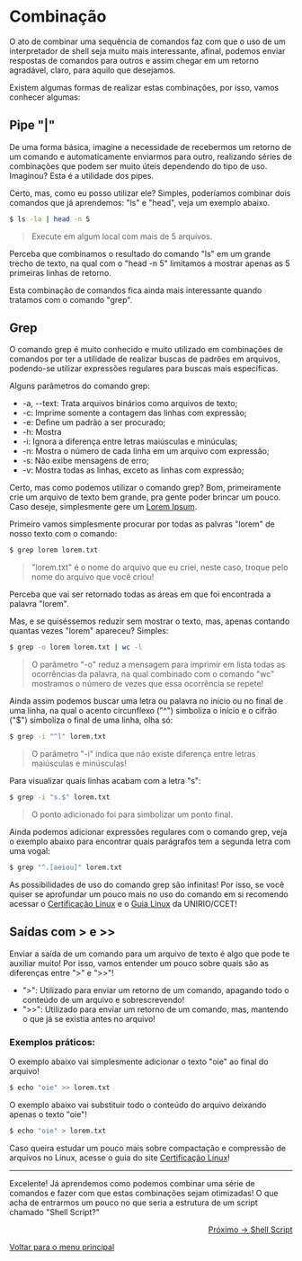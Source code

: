 # Combinação

O ato de combinar uma sequência de comandos faz com que o uso de um interpretador de shell seja muito mais interessante, afinal, podemos enviar respostas de comandos para outros e assim chegar em um retorno agradável, claro, para aquilo que desejamos. 

Existem algumas formas de realizar estas combinações, por isso, vamos conhecer algumas:

## Pipe "|"

De uma forma básica, imagine a necessidade de recebermos um retorno de um comando e automaticamente enviarmos para outro, realizando séries de combinações que podem ser muito úteis dependendo do tipo de uso. Imaginou? Esta é a utilidade dos pipes.

Certo, mas, como eu posso utilizar ele? Simples, poderíamos combinar dois comandos que já aprendemos: "ls" e "head", veja um exemplo abaixo.

```sh
$ ls -la | head -n 5
```
> Execute em algum local com mais de 5 arquivos.

Perceba que combinamos o resultado do comando "ls" em um grande trecho de texto, na qual com o "head -n 5" limitamos a mostrar apenas as 5 primeiras linhas de retorno.

Esta combinação de comandos fica ainda mais interessante quando tratamos com o comando "grep".

## Grep

O comando grep é muito conhecido e muito utilizado em combinações de comandos por ter a utilidade de realizar buscas de padrões em arquivos, podendo-se utilizar expressões regulares para buscas mais específicas.

Alguns parâmetros do comando grep:
- -a, --text: Trata arquivos binários como arquivos de texto;
- -c: Imprime somente a contagem das linhas com expressão;
- -e: Define um padrão a ser procurado;
- -h: Mostra
- -i: Ignora a diferença entre letras maiúsculas e minúculas;
- -n: Mostra o número de cada linha em um arquivo com expressão;
- -s: Não exibe mensagens de erro;
- -v: Mostra todas as linhas, exceto as linhas com expressão;

Certo, mas como podemos utilizar o comando grep? Bom, primeiramente crie um arquivo de texto bem grande, pra gente poder brincar um pouco. Caso deseje, simplesmente gere um [Lorem Ipsum](https://www.lipsum.com/).

Primeiro vamos simplesmente procurar por todas as palvras "lorem" de nosso texto com o comando:

```sh
$ grep lorem lorem.txt
```
> "lorem.txt" é o nome do arquivo que eu criei, neste caso, troque pelo nome do arquivo que você criou!

Perceba que vai ser retornado todas as áreas em que foi encontrada a palavra "lorem".

Mas, e se quiséssemos reduzir sem mostrar o texto, mas, apenas contando quantas vezes "lorem" apareceu? Simples:

```sh
$ grep -o lorem lorem.txt | wc -l
```
> O parâmetro "-o" reduz a mensagem para imprimir em lista todas as ocorrências da palavra, na qual combinado com o comando "wc" mostramos o número de vezes que essa ocorrência se repete!

Ainda assim podemos buscar uma letra ou palavra no início ou no final de uma linha, na qual o acento circunflexo ("^") simboliza o início e o cifrão ("$") simboliza o final de uma linha, olha só:

```sh
$ grep -i "^l" lorem.txt
```
> O parâmetro "-i" indica que não existe diferença entre letras maiúsculas e minúsculas!

Para visualizar quais linhas acabam com a letra "s":

```sh
$ grep -i "s.$" lorem.txt
```
> O ponto adicionado foi para simbolizar um ponto final.

Ainda podemos adicionar expressões regulares com o comando grep, veja o exemplo abaixo para encontrar quais parágrafos tem a segunda letra com uma vogal:

```sh
$ grep "^.[aeiou]" lorem.txt
```

As possibilidades de uso do comando grep são infinitas! Por isso, se você quiser se aprofundar um pouco mais no uso do comando em si recomendo acessar o [Certificação Linux](https://www.certificacaolinux.com.br/comando-linux-grep/) e o [Guia Linux](https://guialinux.uniriotec.br/grep/) da UNIRIO/CCET!

## Saídas com > e >>

Enviar a saída de um comando para um arquivo de texto é algo que pode te auxiliar muito! Por isso, vamos entender um pouco sobre quais são as diferenças entre ">" e ">>"!

- ">": Utilizado para enviar um retorno de um comando, apagando todo o conteúdo de um arquivo e sobrescrevendo!
- ">>": Utilizado para enviar um retorno de um comando, mas, mantendo o que já se existia antes no arquivo!

### Exemplos práticos: 

O exemplo abaixo vai simplesmente adicionar o texto "oie" ao final do arquivo!

```sh
$ echo "oie" >> lorem.txt
```

O exemplo abaixo vai substituir todo o conteúdo do arquivo deixando apenas o texto "oie"!

```sh
$ echo "oie" > lorem.txt
```

Caso queira estudar um pouco mais sobre compactação e compressão de arquivos no Linux, acesse o guia do site [Certificação Linux](https://www.certificacaolinux.com.br/compactadores-de-arquivos-no-linux/)!

---

Excelente! Já aprendemos como podemos combinar uma série de comandos e fazer com que estas combinações sejam otimizadas! O que acha de entrarmos um pouco no que seria a estrutura de um script chamado "Shell Script?"

<p align="right">
  <a href="https://github.com/lanjoni/lpi4noobs/blob/main/content/pratica/shellscript.md">Próximo -> Shell Script</a>
</p>

<p align="left">
  <a href="https://github.com/lanjoni/lpi4noobs#roadmap">Voltar para o menu principal</a>
</p>
